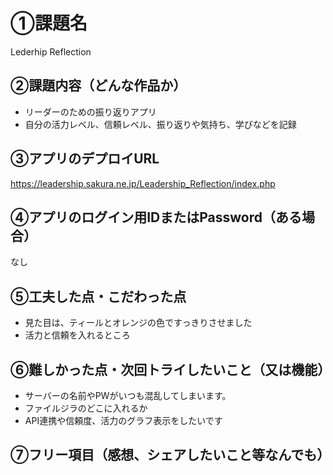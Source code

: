 # ①課題名
Lederhip Reflection

## ②課題内容（どんな作品か）
- リーダーのための振り返りアプリ
- 自分の活力レベル、信頼レベル、振り返りや気持ち、学びなどを記録

## ③アプリのデプロイURL
https://leadership.sakura.ne.jp/Leadership_Reflection/index.php

## ④アプリのログイン用IDまたはPassword（ある場合）
なし

## ⑤工夫した点・こだわった点
- 見た目は、ティールとオレンジの色ですっきりさせました
- 活力と信頼を入れるところ

## ⑥難しかった点・次回トライしたいこと（又は機能）
- サーバーの名前やPWがいつも混乱してしまいます。
- ファイルジラのどこに入れるか
- API連携や信頼度、活力のグラフ表示をしたいです

## ⑦フリー項目（感想、シェアしたいこと等なんでも）
